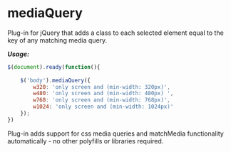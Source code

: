 mediaQuery
==========

Plug-in for jQuery that adds a class to each selected element equal to the key of any matching media query. 


***Usage:***

```javascript
$(document).ready(function(){
	
	$('body').mediaQuery({
		w320: 'only screen and (min-width: 320px)',
		w480: 'only screen and (min-width: 480px) ',
		w768: 'only screen and (min-width: 768px)',
		w1024: 'only screen and (min-width: 1024px)'
	});
})
```

Plug-in adds support for css media queries and matchMedia functionality automatically - no other polyfills or libraries required.
